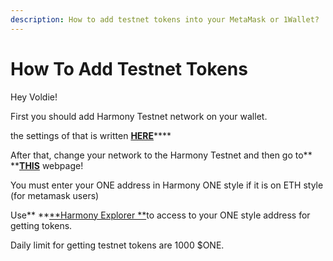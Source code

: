 ```yaml
---
description: How to add testnet tokens into your MetaMask or 1Wallet?
---
```


# How To Add Testnet Tokens

Hey Voldie!

First you should add Harmony Testnet network on your wallet.&#x20;

the settings of that is written [**HERE**](https://docs.voldem.art/voldemart/wallet-settings/metamask/setting-up)****

After that, change your network to the Harmony Testnet and then go to** **[**THIS**](https://faucet.pops.one) webpage!

You must enter your ONE address in Harmony ONE style if it is on ETH style (for metamask users)

Use** **[**Harmony Explorer **](https://explorer.harmony.one)to access to your ONE style address for getting tokens.

Daily limit for getting testnet tokens are 1000 $ONE.

